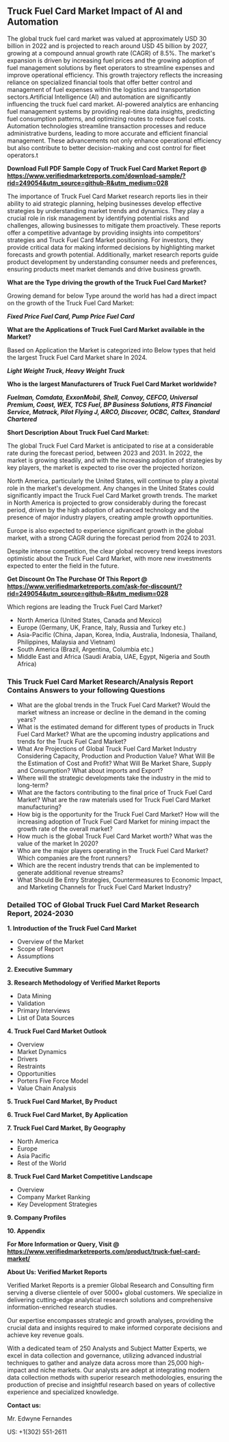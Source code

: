 <h2>Truck Fuel Card Market Impact of AI and Automation</h2>The global truck fuel card market was valued at approximately USD 30 billion in 2022 and is projected to reach around USD 45 billion by 2027, growing at a compound annual growth rate (CAGR) of 8.5%. The market's expansion is driven by increasing fuel prices and the growing adoption of fuel management solutions by fleet operators to streamline expenses and improve operational efficiency. This growth trajectory reflects the increasing reliance on specialized financial tools that offer better control and management of fuel expenses within the logistics and transportation sectors.Artificial Intelligence (AI) and automation are significantly influencing the truck fuel card market. AI-powered analytics are enhancing fuel management systems by providing real-time data insights, predicting fuel consumption patterns, and optimizing routes to reduce fuel costs. Automation technologies streamline transaction processes and reduce administrative burdens, leading to more accurate and efficient financial management. These advancements not only enhance operational efficiency but also contribute to better decision-making and cost control for fleet operators.t</p><p id="" class=""><strong>Download Full PDF Sample Copy of Truck Fuel Card Market Report @ <a href="https://www.verifiedmarketreports.com/download-sample/?rid=249054&utm_source=github-R&utm_medium=028" target="_blank">https://www.verifiedmarketreports.com/download-sample/?rid=249054&utm_source=github-R&utm_medium=028</a></strong></p><p>The importance of&nbsp;Truck Fuel Card Market research reports lies in their ability to aid strategic planning, helping businesses develop effective strategies by understanding market trends and dynamics. They play a crucial role in risk management by identifying potential risks and challenges, allowing businesses to mitigate them proactively. These reports offer a competitive advantage by providing insights into competitors' strategies and Truck Fuel Card Market positioning. For investors, they provide critical data for making informed decisions by highlighting market forecasts and growth potential. Additionally, market research reports guide product development by understanding consumer needs and preferences, ensuring products meet market demands and drive business growth.</p><p><strong>What are the&nbsp;Type driving the growth of the Truck Fuel Card Market?</strong></p><p id="" class="">Growing demand for below Type around the world has had a direct impact on the growth of the Truck Fuel Card Market:</p><em><strong>Fixed Price Fuel Card, Pump Price Fuel Card</strong></em></p><strong>What are the&nbsp;Applications&nbsp;of Truck Fuel Card Market available in the Market?</strong></p><p id="" class="">Based on Application the Market is categorized into Below types that held the largest Truck Fuel Card Market share In 2024.</p><em><strong>Light Weight Truck, Heavy Weight Truck</strong></em></p><strong>Who is the largest Manufacturers of Truck Fuel Card Market worldwide?</strong></p><p><em><strong>Fuelman, Comdata, ExxonMobil, Shell, Convoy, CEFCO, Universal Premium, Coast, WEX, TCS Fuel, BP Business Solutions, RTS Financial Service, Matrack, Pilot Flying J, ARCO, Discover, OCBC, Caltex, Standard Chartered</strong></em></p><p id="" class=""><strong>Short Description About Truck Fuel Card Market:</strong></p><p>The global Truck Fuel Card Market is anticipated to rise at a considerable rate during the forecast period, between 2023 and 2031. In 2022, the market is growing steadily, and with the increasing adoption of strategies by key players, the market is expected to rise over the projected horizon.</p><p>North America, particularly the United States, will continue to play a pivotal role in the market's development. Any changes in the United States could significantly impact the Truck Fuel Card Market growth trends. The market in North America is projected to grow considerably during the forecast period, driven by the high adoption of advanced technology and the presence of major industry players, creating ample growth opportunities.</p><p>Europe is also expected to experience significant growth in the global market, with a strong CAGR during the forecast period from 2024 to 2031.</p><p>Despite intense competition, the clear global recovery trend keeps investors optimistic about the Truck Fuel Card Market, with more new investments expected to enter the field in the future.</p><p id="" class=""><strong>Get Discount On The Purchase Of This Report @ <a href="https://www.verifiedmarketreports.com/ask-for-discount/?rid=249054&utm_source=github-R&utm_medium=028" target="_blank">https://www.verifiedmarketreports.com/ask-for-discount/?rid=249054&utm_source=github-R&utm_medium=028</a></strong></p>Which regions are leading the Truck Fuel Card Market?</p><ul><li>North America (United States, Canada and Mexico)</li><li>Europe (Germany, UK, France, Italy, Russia and Turkey etc.)</li><li>Asia-Pacific (China, Japan, Korea, India, Australia, Indonesia, Thailand, Philippines, Malaysia and Vietnam)</li><li>South America (Brazil, Argentina, Columbia etc.)</li><li>Middle East and Africa (Saudi Arabia, UAE, Egypt, Nigeria and South Africa)</li></ul><h3 id="" class="">This Truck Fuel Card Market Research/Analysis Report Contains Answers to your following Questions</h3><ul><li>What are the global trends in the Truck Fuel Card Market? Would the market witness an increase or decline in the demand in the coming years?</li><li>What is the estimated demand for different types of products in Truck Fuel Card Market? What are the upcoming industry applications and trends for the Truck Fuel Card Market?</li><li>What Are Projections of Global Truck Fuel Card Market Industry Considering Capacity, Production and Production Value? What Will Be the Estimation of Cost and Profit? What Will Be Market Share, Supply and Consumption? What about imports and Export?</li><li>Where will the strategic developments take the industry in the mid to long-term?</li><li>What are the factors contributing to the final price of Truck Fuel Card Market? What are the raw materials used for Truck Fuel Card Market manufacturing?</li><li>How big is the opportunity for the Truck Fuel Card Market? How will the increasing adoption of Truck Fuel Card Market for mining impact the growth rate of the overall market?</li><li>How much is the global Truck Fuel Card Market worth? What was the value of the market In 2020?</li><li>Who are the major players operating in the Truck Fuel Card Market? Which companies are the front runners?</li><li>Which are the recent industry trends that can be implemented to generate additional revenue streams?</li><li>What Should Be Entry Strategies, Countermeasures to Economic Impact, and Marketing Channels for Truck Fuel Card Market Industry?</li></ul><h3 id="" class="">Detailed TOC of Global Truck Fuel Card Market Research Report, 2024-2030</h3><p id="" class=""><strong>1. Introduction of the Truck Fuel Card Market</strong></p><ul><li>Overview of the Market</li><li>Scope of Report</li><li>Assumptions</li></ul><p id="" class=""><strong>2. Executive Summary</strong></p><p id="" class=""><strong>3. Research Methodology of Verified Market Reports</strong></p><ul><li>Data Mining</li><li>Validation</li><li>Primary Interviews</li><li>List of Data Sources</li></ul><p id="" class=""><strong>4. Truck Fuel Card Market Outlook</strong></p><ul><li>Overview</li><li>Market Dynamics</li><li>Drivers</li><li>Restraints</li><li>Opportunities</li><li>Porters Five Force Model</li><li>Value Chain Analysis</li></ul><p id="" class=""><strong>5. Truck Fuel Card Market, By Product</strong></p><p id="" class=""><strong>6. Truck Fuel Card Market, By Application</strong></p><p id="" class=""><strong>7. Truck Fuel Card Market, By Geography</strong></p><ul><li>North America</li><li>Europe</li><li>Asia Pacific</li><li>Rest of the World</li></ul><p id="" class=""><strong>8. Truck Fuel Card Market Competitive Landscape</strong></p><ul><li>Overview</li><li>Company Market Ranking</li><li>Key Development Strategies</li></ul><p id="" class=""><strong>9. Company Profiles</strong></p><p id="" class=""><strong>10. Appendix</strong></p><p id="" class=""><strong>For More Information or Query, Visit @ <a href="https://www.verifiedmarketreports.com/product/truck-fuel-card-market/" target="_blank">https://www.verifiedmarketreports.com/product/truck-fuel-card-market/</a></strong></p><p id="" class=""><strong>About Us: Verified Market Reports</strong></p><p id="" class="">Verified Market Reports is a premier Global Research and Consulting firm serving a diverse clientele of over 5000+ global customers. We specialize in delivering cutting-edge analytical research solutions and comprehensive information-enriched research studies.</p><p id="" class="">Our expertise encompasses strategic and growth analyses, providing the crucial data and insights required to make informed corporate decisions and achieve key revenue goals.</p><p id="" class="">With a dedicated team of 250 Analysts and Subject Matter Experts, we excel in data collection and governance, utilizing advanced industrial techniques to gather and analyze data across more than 25,000 high-impact and niche markets. Our analysts are adept at integrating modern data collection methods with superior research methodologies, ensuring the production of precise and insightful research based on years of collective experience and specialized knowledge.</p><p id="" class=""><strong>Contact us:</strong></p><p id="" class="">Mr. Edwyne Fernandes</p><p id="" class="">US: +1(302) 551-2611</p>